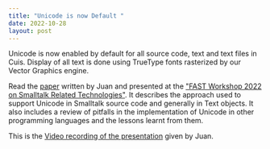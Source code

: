 ```yaml
---
title: "Unicode is now Default "
date: 2022-10-28
layout: post
---
```


Unicode is now enabled by default for all source code, text and text files in Cuis. Display of all text is done using TrueType fonts rasterized by our Vector Graphics engine.

Read the [paper](https://github.com/Cuis-Smalltalk/Cuis-Smalltalk-Dev/blob/master/Documentation/Papers/2022-11-UnicodeSupportInCuisSmalltalk.pdf) written by Juan and presented at the ["FAST Workshop 2022 on Smalltalk Related Technologies"](https://openreview.net/group?id=FAST.org.ar/2022/Workshop&referrer=[Homepage]). It describes the approach used to support Unicode in Smalltalk source code and generally in Text objects. It also includes a review of pitfalls in the implementation of Unicode in other programming languages and the lessons learnt from them.

This is the [Video recording of the presentation](https://youtu.be/P6e2_NvLpxE?t=0) given by Juan.
